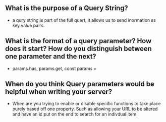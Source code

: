 ## What is the purpose of a Query String?
* a qury string is part of the full quert, it allows us to send inormation as key value pairs.
## What is the format of a query parameter? How does it start? How do you distinguish between one parameter and the next?
* params.has, params.get, const params =
## When do you think Query parameters would be helpful when writing your server?
* When are you trying to enable or disable specific functions to take place purely based off one property. Such as allowing your URL to be altered and have an id put on the end to search for an indivdual item.